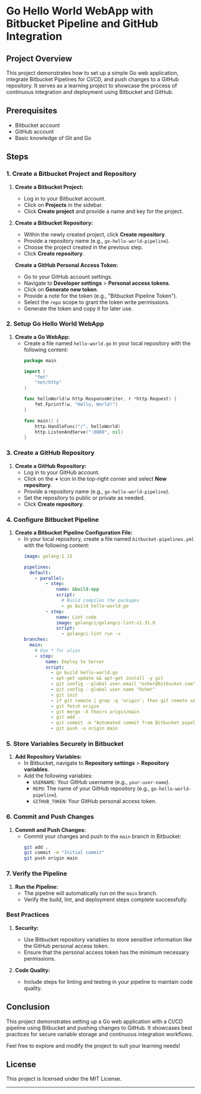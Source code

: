# Go Hello World WebApp with Bitbucket Pipeline and GitHub Integration

## Project Overview
This project demonstrates how to set up a simple Go web application, integrate Bitbucket Pipelines for CI/CD, and push changes to a GitHub repository. It serves as a learning project to showcase the process of continuous integration and deployment using Bitbucket and GitHub.

## Prerequisites
- Bitbucket account
- GitHub account
- Basic knowledge of Git and Go

## Steps

### 1. Create a Bitbucket Project and Repository

1. **Create a Bitbucket Project:**
   - Log in to your Bitbucket account.
   - Click on **Projects** in the sidebar.
   - Click **Create project** and provide a name and key for the project.

2. **Create a Bitbucket Repository:**
   - Within the newly created project, click **Create repository**.
   - Provide a repository name (e.g., `go-hello-world-pipeline`).
   - Choose the project created in the previous step.
   - Click **Create repository**.
  
    **Create a GitHub Personal Access Token:**
   - Go to your GitHub account settings.
   - Navigate to **Developer settings** > **Personal access tokens**.
   - Click on **Generate new token**.
   - Provide a note for the token (e.g., "Bitbucket Pipeline Token").
   - Select the `repo` scope to grant the token write permissions.
   - Generate the token and copy it for later use.
     
### 2. Setup Go Hello World WebApp

1. **Create a Go WebApp:**
   - Create a file named `hello-world.go` in your local repository with the following content:
     ```go
     package main

     import (
         "fmt"
         "net/http"
     )

     func helloWorld(w http.ResponseWriter, r *http.Request) {
         fmt.Fprintf(w, "Hello, World!")
     }

     func main() {
         http.HandleFunc("/", helloWorld)
         http.ListenAndServe(":8080", nil)
     }
     ```

### 3. Create a GitHub Repository

1. **Create a GitHub Repository:**
   - Log in to your GitHub account.
   - Click on the **+** icon in the top-right corner and select **New repository**.
   - Provide a repository name (e.g., `go-hello-world-pipeline`).
   - Set the repository to public or private as needed.
   - Click **Create repository**.



### 4. Configure Bitbucket Pipeline

1. **Create a Bitbucket Pipeline Configuration File:**
   - In your local repository, create a file named `bitbucket-pipelines.yml` with the following content:
     ```yaml
     image: golang:1.15

     pipelines:
       default:
         - parallel:
             - step:
                 name: &build-app
                 script:
                   # Build compiles the packages
                   - go build hello-world.go
             - step:
                 name: Lint code
                 image: golangci/golangci-lint:v1.31.0
                 script:
                   - golangci-lint run -v
     branches:
       main:
         # Use * for alias
         - step:
             name: Deploy to Server
             script:
               - go build hello-world.go
               - apt-get update && apt-get install -y git
               - git config --global user.email "osher@bitbucket.com"
               - git config --global user.name "Osher"
               - git init
               - if git remote | grep -q 'origin'; then git remote set-url origin https://${USERNAME}:${GITHUB_TOKEN}@github.com/${USERNAME}/${REPO}.git; else git remote add origin https://${USERNAME}:${GITHUB_TOKEN}@github.com/${USERNAME}/${REPO}.git; fi
               - git fetch origin
               - git merge -X theirs origin/main
               - git add .
               - git commit -m "Automated commit from Bitbucket pipeline"
               - git push -u origin main
     ```

### 5. Store Variables Securely in Bitbucket

1. **Add Repository Variables:**
   - In Bitbucket, navigate to **Repository settings** > **Repository variables**.
   - Add the following variables:
     - `USERNAME`: Your GitHub username (e.g., `your-user-name`).
     - `REPO`: The name of your GitHub repository (e.g., `go-hello-world-pipeline`).
     - `GITHUB_TOKEN`: Your GitHub personal access token. 

### 6. Commit and Push Changes

1. **Commit and Push Changes:**
   - Commit your changes and push to the `main` branch in Bitbucket:
     ```sh
     git add .
     git commit -m "Initial commit"
     git push origin main
     ```

### 7. Verify the Pipeline

1. **Run the Pipeline:**
   - The pipeline will automatically run on the `main` branch.
   - Verify the build, lint, and deployment steps complete successfully.

### Best Practices

1. **Security:**
   - Use Bitbucket repository variables to store sensitive information like the GitHub personal access token.
   - Ensure that the personal access token has the minimum necessary permissions.

2. **Code Quality:**
   - Include steps for linting and testing in your pipeline to maintain code quality.

## Conclusion

This project demonstrates setting up a Go web application with a CI/CD pipeline using Bitbucket and pushing changes to GitHub. It showcases best practices for secure variable storage and continuous integration workflows.

Feel free to explore and modify the project to suit your learning needs!

## License
This project is licensed under the MIT License.

---
